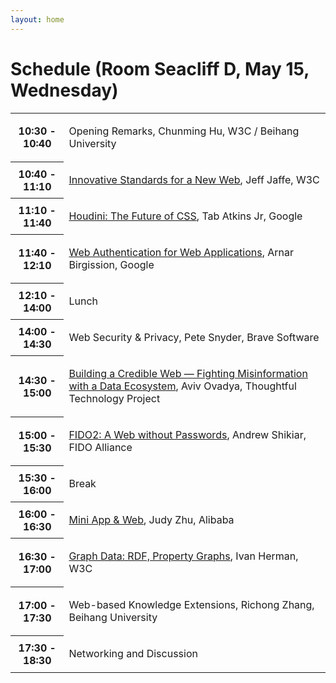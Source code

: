 ```yaml
---
layout: home
---
```


# Schedule (Room Seacliff D, May 15, Wednesday)

<table class="zebra">
    <tr>
        <th>10:30 - 10:40</th>
        <td>
            <p class="session-title">Opening Remarks, Chunming Hu, W3C / Beihang University</p>
        </td>
    </tr>
    <tr>
        <th>10:40 - 11:10</th>
        <td>
            <p class="session-title"><a href="speakers.html#jeff">Innovative Standards for a New Web</a>, Jeff Jaffe, W3C</p>
        </td>
    </tr>
    <tr>
        <th>11:10 - 11:40</th>
        <td>
            <p class="session-title"><a href="speakers.html#tab">Houdini: The Future of CSS</a>, Tab Atkins Jr, Google</p>
        </td>
    </tr>
    <tr>
        <th>11:40 - 12:10</th>
        <td>
            <p class="session-title"><a href="speakers.html#arnar">Web Authentication for Web Applications</a>, Arnar Birgission, Google</p>
        </td>
    </tr>
    <tr>
        <th>12:10 - 14:00</th>
        <td>
            <p class="session-title">Lunch</p>
        </td>
    </tr>
    <tr>
        <th>14:00 - 14:30</th>
        <td>
            <p class="session-title">Web Security & Privacy, Pete Snyder, Brave Software</p>
        </td>
    </tr>
    <tr>
        <th>14:30 - 15:00</th>
        <td>
            <p class="session-title"><a href="speakers.html#aviv">Building a Credible Web — Fighting Misinformation with a Data Ecosystem</a>, Aviv Ovadya, Thoughtful Technology Project</p>
        </td>
    </tr>
    <tr>
        <th>15:00 - 15:30</th>
        <td>
            <p class="session-title"><a href="speakers.html#andrew">FIDO2: A Web without Passwords</a>, Andrew Shikiar, FIDO Alliance</p>
        </td>
    </tr>
    <tr>
        <th>15:30 - 16:00</th>
        <td>
            <p class="session-title">Break</p>
        </td>
    </tr>
    <tr>
        <th>16:00 - 16:30</th>
        <td>
            <p class="session-title"><a href="speakers.html#judy">Mini App & Web</a>, Judy Zhu, Alibaba</p>
        </td>
    </tr>
    <tr>
        <th>16:30 - 17:00</th>
        <td>
            <p class="session-title"><a href="speakers.html#ivan">Graph Data: RDF, Property Graphs</a>, Ivan Herman, W3C</p>
        </td>
    </tr>
    <tr>
        <th>17:00 - 17:30</th>
        <td>
            <p class="session-title">Web-based Knowledge Extensions, Richong Zhang, Beihang University</p>
        </td>
    </tr>
    <tr>
        <th>17:30 - 18:30</th>
        <td>
            <p class="session-title">Networking and Discussion</p>
        </td>
    </tr>
    </table>
